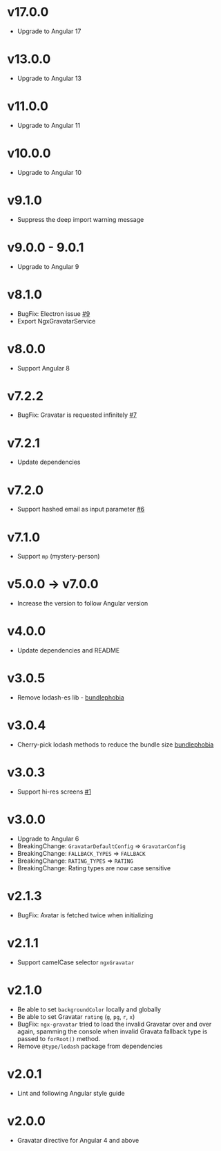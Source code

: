 # v17.0.0

- Upgrade to Angular 17

# v13.0.0

- Upgrade to Angular 13

# v11.0.0

- Upgrade to Angular 11

# v10.0.0

- Upgrade to Angular 10

# v9.1.0

- Suppress the deep import warning message

# v9.0.0 - 9.0.1

- Upgrade to Angular 9

# v8.1.0

- BugFix: Electron issue [#9](https://github.com/t-ho/ngx-gravatar/issues/9)
- Export NgxGravatarService

# v8.0.0

- Support Angular 8

# v7.2.2

- BugFix: Gravatar is requested infinitely [#7](https://github.com/t-ho/ngx-gravatar/issues/7)

# v7.2.1

- Update dependencies

# v7.2.0

- Support hashed email as input parameter [#6](https://github.com/t-ho/ngx-gravatar/pull/6)

# v7.1.0

- Support `mp` (mystery-person)

# v5.0.0 -> v7.0.0

- Increase the version to follow Angular version

# v4.0.0

- Update dependencies and README

# v3.0.5

- Remove lodash-es lib - [bundlephobia](https://bundlephobia.com/result?p=ngx-gravatar@3.0.5)

# v3.0.4

- Cherry-pick lodash methods to reduce the bundle size [bundlephobia](https://bundlephobia.com/result?p=ngx-gravatar@3.0.4)

# v3.0.3

- Support hi-res screens [#1](https://github.com/t-ho/ngx-gravatar/issues/1)

# v3.0.0

- Upgrade to Angular 6
- BreakingChange: `GravatarDefaultConfig` => `GravatarConfig`
- BreakingChange: `FALLBACK_TYPES` => `FALLBACK`
- BreakingChange: `RATING_TYPES` => `RATING`
- BreakingChange: Rating types are now case sensitive

# v2.1.3

- BugFix: Avatar is fetched twice when initializing

# v2.1.1

- Support camelCase selector `ngxGravatar`

# v2.1.0

- Be able to set `backgroundColor` locally and globally
- Be able to set Gravatar `rating` (`g`, `pg`, `r`, `x`)
- BugFix: `ngx-gravatar` tried to load the invalid Gravatar over and over again, spamming the console when invalid Gravata fallback type is passed to `forRoot()` method.
- Remove `@type/lodash` package from dependencies

# v2.0.1

- Lint and following Angular style guide

# v2.0.0

- Gravatar directive for Angular 4 and above

